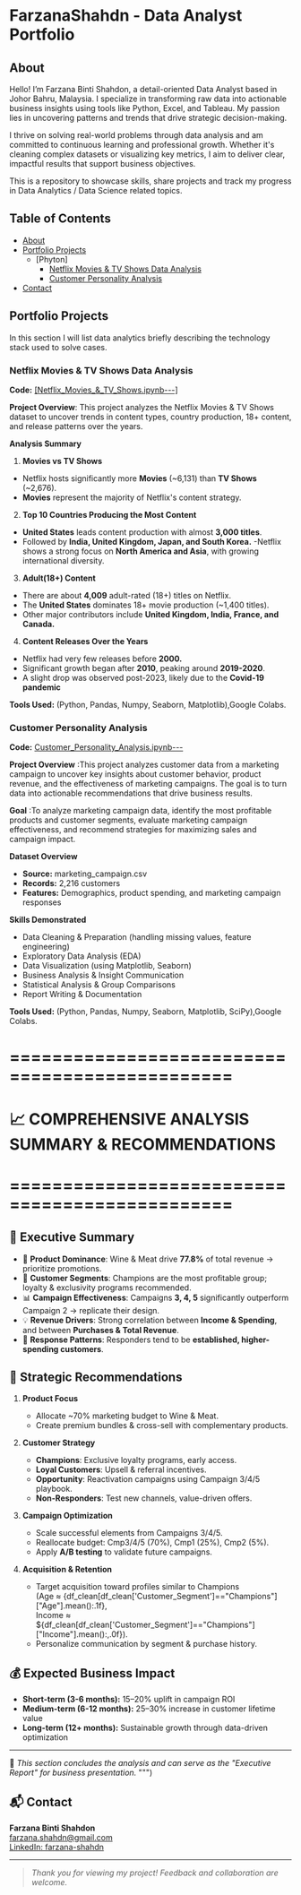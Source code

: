 # FarzanaShahdn - Data Analyst Portfolio
## About
Hello! I’m Farzana Binti Shahdon, a detail-oriented Data Analyst based in Johor Bahru, Malaysia. I specialize in transforming raw data into actionable business insights using tools like Python, Excel, and Tableau. My passion lies in uncovering patterns and trends that drive strategic decision-making.

I thrive on solving real-world problems through data analysis and am committed to continuous learning and professional growth. Whether it's cleaning complex datasets or visualizing key metrics, I aim to deliver clear, impactful results that support business objectives.

This is a repository to showcase skills, share projects and track my progress in Data Analytics / Data Science related topics.

## Table of Contents
- [About](about)
- [Portfolio Projects](portfolio-projects)
  - [Phyton]
    - [Netflix Movies & TV Shows Data Analysis](#netflix-movies-&-tv-shows-data-analysis)
    - [Customer Personality Analysis](#customer-personality-analysis)
- [Contact](#contact)

## Portfolio Projects
In this section I will list data analytics briefly describing the technology stack used to solve cases.

### Netflix Movies & TV Shows Data Analysis
**Code:** [[Netflix_Movies_&_TV_Shows.ipynb---]](https://github.com/FarzanaShahdn/Data-Analysis-Portfolio-/blob/main/Netflix_Movies_%26_TV_Shows.ipynb)

**Project Overview**: This project analyzes the Netflix Movies & TV Shows dataset to uncover trends in content types, country production, 18+ content, and release patterns over the years.

**Analysis Summary**
1) **Movies vs TV Shows**
- Netflix hosts significantly more **Movies** (~6,131) than **TV Shows** (~2,676).
- **Movies** represent the majority of Netflix's content strategy.

2) **Top 10 Countries Producing the Most Content**
- **United States** leads content production with almost **3,000 titles**.
- Followed by **India, United Kingdom, Japan, and South Korea.**
-Netflix shows a strong focus on **North America and Asia**, with growing international diversity.

3) **Adult(18+) Content**
- There are about **4,009** adult-rated (18+) titles on Netflix.
- The **United States** dominates 18+ movie production (~1,400 titles).
- Other major contributors include **United Kingdom, India, France, and Canada.**
  
4) **Content Releases Over the Years**
- Netflix had very few releases before **2000.**
- Significant growth began after **2010**, peaking around **2019-2020**.
- A slight drop was observed post-2023, likely due to the **Covid-19 pandemic**

**Tools Used:** (Python, Pandas, Numpy, Seaborn, Matplotlib),Google Colabs.

### Customer Personality Analysis

**Code:** [Customer_Personality_Analysis.ipynb---]([https://github.com/FarzanaShahdn/customer-personality-analysis/blob/main/Customer_Personality_Analysis.ipynb](https://github.com/FarzanaShahdn/Data-Analysis-Portfolio-/blob/main/Customer_Personality_Analysis_Data_Driven_Strategies_for_Marketing_Optimization_and_Revenue_Growth.ipynb))

**Project Overview** :This project analyzes customer data from a marketing campaign to uncover key insights about customer behavior, product revenue, and the effectiveness of marketing campaigns. The goal is to turn data into actionable recommendations that drive business results.

**Goal** :To analyze marketing campaign data, identify the most profitable products and customer segments, evaluate marketing campaign effectiveness, and recommend strategies for maximizing sales and campaign impact.

**Dataset Overview**
- **Source:** marketing_campaign.csv
- **Records:** 2,216 customers
- **Features:** Demographics, product spending, and marketing campaign responses


**Skills Demonstrated**
- Data Cleaning & Preparation (handling missing values, feature engineering)
- Exploratory Data Analysis (EDA)
- Data Visualization (using Matplotlib, Seaborn)
- Business Analysis & Insight Communication
- Statistical Analysis & Group Comparisons
- Report Writing & Documentation

**Tools Used:** (Python, Pandas, Numpy, Seaborn, Matplotlib, SciPy),Google Colabs.

# ===============================================
# 📈 COMPREHENSIVE ANALYSIS SUMMARY & RECOMMENDATIONS
# ===============================================


## 📝 Executive Summary

- 🍷 **Product Dominance**: Wine & Meat drive **77.8%** of total revenue → prioritize promotions.  
- 👥 **Customer Segments**: Champions are the most profitable group; loyalty & exclusivity programs recommended.  
- 📊 **Campaign Effectiveness**: Campaigns **3, 4, 5** significantly outperform Campaign 2 → replicate their design.  
- 💡 **Revenue Drivers**: Strong correlation between **Income & Spending**, and between **Purchases & Total Revenue**.  
- 🎯 **Response Patterns**: Responders tend to be **established, higher-spending customers**.  

## 🚀 Strategic Recommendations

1. **Product Focus**  
   - Allocate ~70% marketing budget to Wine & Meat.  
   - Create premium bundles & cross-sell with complementary products.  

2. **Customer Strategy**  
   - **Champions**: Exclusive loyalty programs, early access.  
   - **Loyal Customers**: Upsell & referral incentives.  
   - **Opportunity**: Reactivation campaigns using Campaign 3/4/5 playbook.  
   - **Non-Responders**: Test new channels, value-driven offers.  

3. **Campaign Optimization**  
   - Scale successful elements from Campaigns 3/4/5.  
   - Reallocate budget: Cmp3/4/5 (70%), Cmp1 (25%), Cmp2 (5%).  
   - Apply **A/B testing** to validate future campaigns.  

4. **Acquisition & Retention**  
   - Target acquisition toward profiles similar to Champions  
     (Age ≈ {df_clean[df_clean['Customer_Segment']=="Champions"]["Age"].mean():.1f},  
      Income ≈ ${df_clean[df_clean['Customer_Segment']=="Champions"]["Income"].mean():,.0f}).  
   - Personalize communication by segment & purchase history.  

## 💰 Expected Business Impact

- **Short-term (3-6 months):** 15–20% uplift in campaign ROI  
- **Medium-term (6-12 months):** 25–30% increase in customer lifetime value  
- **Long-term (12+ months):** Sustainable growth through data-driven optimization  

---
📌 *This section concludes the analysis and can serve as the "Executive Report" for business presentation.*
""")


## 📬 Contact
**Farzana Binti Shahdon**  
[farzana.shahdn@gmail.com](mailto:farzana.shahdn@gmail.com)  
[LinkedIn: farzana-shahdn]([www.linkedin.com/in/farzana-shahdn](https://www.linkedin.com/in/farzana-shahdn/))

---

> _Thank you for viewing my project! Feedback and collaboration are welcome._
